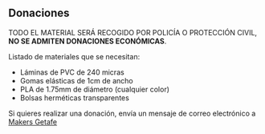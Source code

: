 ## <a name="donaciones">Donaciones</a>

TODO EL MATERIAL SERÁ RECOGIDO POR POLICÍA O PROTECCIÓN CIVIL, **NO SE ADMITEN DONACIONES ECONÓMICAS**.

Listado de materiales que se necesitan:

* Láminas de PVC de 240 micras
* Gomas elásticas de 1cm de ancho
* PLA de 1.75mm de diámetro (cualquier color)
* Bolsas herméticas transparentes

Si quieres realizar una donación, envía un mensaje de correo electrónico a [Makers Getafe](mailto:makersgetafe@gmail.com)
